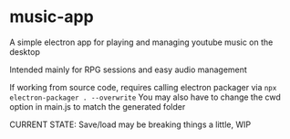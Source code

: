 # music-app

A simple electron app for playing and managing youtube music on the desktop

Intended mainly for RPG sessions and easy audio management

If working from source code, requires calling electron packager via `npx electron-packager . --overwrite`
You may also have to change the cwd option in main.js to match the generated folder

CURRENT STATE: Save/load may be breaking things a little, WIP
